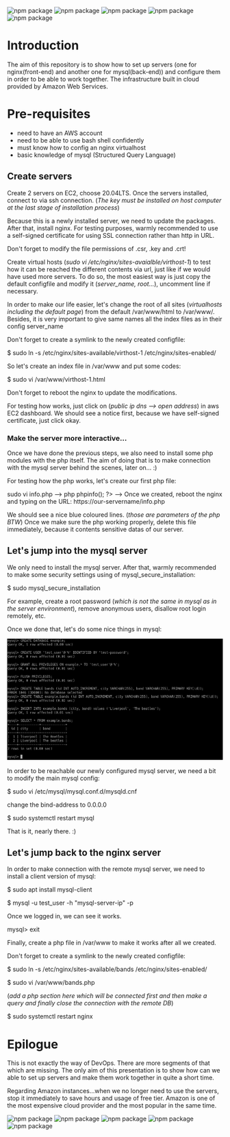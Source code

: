 ![npm package](https://img.shields.io/badge/nginx-1.18.0-brightgreen.svg)
![npm package](https://img.shields.io/badge/php_fpm-7.4.3-blue.svg)
![npm package](https://img.shields.io/badge/mysql-8.0.25-orange.svg)
![npm package](https://img.shields.io/badge/ubuntu-20.04.2-purple.svg)
![npm package](https://img.shields.io/badge/amazon-aws-yellow.svg)

<h1>Introduction</h1>
The aim of this repository is to show how to set up servers (one for nginx(front-end) and another one for mysql(back-end)) and configure them in order to be able to work together.
The infrastructure built in cloud provided by Amazon Web Services.

<h1>Pre-requisites</h1>

- need to have an AWS account
- need to be able to use bash shell confidently
- must know how to config an nginx virtualhost
- basic knowledge of mysql (Structured Query Language)

<h2>Create servers</h2>

Create 2 servers on EC2, choose 20.04LTS. Once the servers installed, connect to via ssh connection. (*The key must be installed on host computer at the last stage of installation process*)

Because this is a newly installed server, we need to update the packages. After that, install nginx.
For testing purposes, warmly recommended to use a self-signed certificate for using SSL connection rather than http in URL.

Don't forget to modify the file permissions of .csr, .key and .crt!

Create virtual hosts (*sudo vi /etc/nginx/sites-avaialble/virthost-1*) to test how it can be reached the different contents via url, just like if we would have used more servers.
To do so, the most easiest way is just copy the default configfile and modify it (*server_name, root...*), uncomment line if necessary.

In order to make our life easier, let's change the root of all sites (*virtualhosts including the default page*) from the default /var/www/html to /var/www/.
Besides, it is very important to give same names all the index files as in their config server_name

Don't forget to create a symlink to the newly created configfile:

$ sudo ln -s /etc/nginx/sites-available/virthost-1 /etc/nginx/sites-enabled/

So let's create an index file in /var/www and put some codes:

$ sudo vi /var/www/virthost-1.html

Don't forget to reboot the nginx to update the modifications.

For testing how works, just click on (*public ip dns --> open address*) in aws EC2 dashboard. We should see a notice first, because we have self-signed certificate, just click okay.

<h3>Make the server more interactive...</h3>
Once we have done the previous steps, we also need to install some php modules with the php itself.
The aim of doing that is to make connection with the mysql server behind the scenes, later on... :)

For testing how the php works, let's create our first php file:

sudo vi info.php --> php phpinfo(); ?> --> Once we created, reboot the nginx and typing on the URL: https://our-servername/info.php

We should see a nice blue coloured lines. (*those are parameters of the php BTW*)
Once we make sure the php working properly, delete this file immediately, because it contents sensitive datas of our server.

<h2>Let's jump into the mysql server</h2>

We only need to install the mysql server. After that, warmly recommended to make some security settings using of mysql_secure_installation:

$ sudo mysql_secure_installation

For example, create a root password (*which is not the same in mysql as in the server environment*), remove anonymous users, disallow root login remotely, etc.

Once we done that, let's do some nice things in mysql:

<!--- ![Image of mysql](https://github-pictures.s3.amazonaws.com/mysql.png) -->
![Image of mysql](https://github.com/SandorJokai/LEMP-stack/blob/master/mysql.png)

In order to be reachable our newly configured mysql server, we need a bit to modify the main mysql config:

$ sudo vi /etc/mysql/mysql.conf.d/mysqld.cnf

change the bind-address to 0.0.0.0

$ sudo systemctl restart mysql

That is it, nearly there. :)

<h2>Let's jump back to the nginx server</h2>

In order to make connection with the remote mysql server, we need to install a client version of mysql:

$ sudo apt install mysql-client

$ mysql -u test_user -h "mysql-server-ip" -p
  
Once we logged in, we can see it works.
  
mysql> exit
  
Finally, create a php file in /var/www to make it works after all we created.

Don't forget to create a symlink to the newly created configfile:

$ sudo ln -s /etc/nginx/sites-available/bands /etc/nginx/sites-enabled/

$ sudo vi /var/www/bands.php 

(*add a php section here which will be connected first and then make a query and finally close the connection with the remote DB*)

$ sudo systemctl restart nginx
  
<h1>Epilogue</h1>
  
This is not exactly the way of DevOps. There are more segments of that which are missing. The only aim of this presentation is to show how can we able to set up servers and make them work together in quite a short time. 

  Regarding Amazon instances...when we no longer need to use the servers, stop it immediately to save hours and usage of free tier.
  Amazon is one of the most expensive cloud provider and the most popular in the same time.
 

![npm package](https://img.shields.io/badge/nginx-1.18.0-brightgreen.svg)
![npm package](https://img.shields.io/badge/php_fpm-7.4.3-blue.svg)
![npm package](https://img.shields.io/badge/mysql-8.0.25-orange.svg)
![npm package](https://img.shields.io/badge/ubuntu-20.04.2-purple.svg)
![npm package](https://img.shields.io/badge/amazon-aws-yellow.svg)
